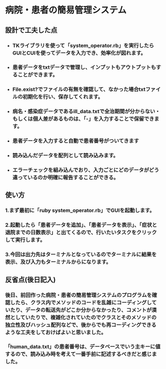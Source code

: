 # 病院・患者の簡易管理システム
## 設計で工夫した点
- ### TKライブラリを使って「system_operator.rb」を実行したらGUIとCUIを使ってデータを入力でき、効率化が図れます。
- ### 患者データをtxtデータで管理し、インプットもアウトプットもすることができます。
- ### File.exist?でファイルの有無を確認して、なかった場合txtファイルの初期化を行い、保存してくれます。
- ### 病名・感染症データであるill_data.txtで全治期間が分からない・もしくは個人差があるものは、「-」を入力することで保留できます。
- ### 患者データを入力すると自動で患者番号がついてきます
- ### 読み込んだデータを配列として読み込みます。
- ### エラーチェックを組み込んでおり、入力ごとにどのデータがどう違っているのか明確に報告することができる。

## 使い方
### 1.まず最初に「ruby system_operator.rb」でGUIを起動します。
### 2.起動したら「患者データを追加」、「患者データを表示」、「症状と退院までの日数表示」と出てくるので、行いたいタスクをクリックして実行します。
### 3.今回は出力先はターミナルとなっているのでターミナルに結果を表示、及び入力もターミナルからになります。

## 反省点(後日記入)
### 後日、前回作った病院・患者の簡易管理システムのプログラムを確認したら、クラス内でメソッドのコードを乱雑にコーディングしていたり、データの転送先がどこか分からなかったり、コメントが漠然としていたりで、複雑化されていたのでクラスとそのメソッドの独立性及びハッシュ配列などで、後からでも再コーディングできるような工夫をしておけばよいと思いました。

### 「human_data.txt」の患者番号は、データベースでいう主キーに値するので、読み込み時を考えて一番手前に記述するべきだと感じました。